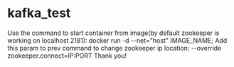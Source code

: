 # kafka_test
Use the command to start container from image(by default zookeeper is working on localhost 2181): 
docker run -d --net="host" IMAGE_NAME;
Add this param to prev command to change zookeeper ip location:
--override zookeeper.connect=IP:PORT
Thank you!
